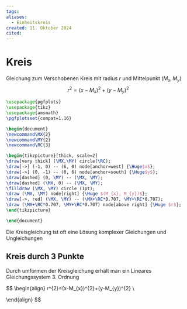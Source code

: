 ```yaml
---
tags: 
aliases:
  - Einheitskreis
created: 11. Oktober 2024
cited:
---
```


# Kreis

Gleichung zum Verschobenen Kreis mit radius $r$ und Mittelpunkt $(M_{x}, M_{y})$
$$
r^{2}=(x-M_{x})^{2}+(y-M_{y})^{2}
$$

```tikz
\usepackage{pgfplots}
\usepackage{tikz}
\usepackage{amsmath}
\pgfplotsset{compat=1.16}

\begin{document}
\newcommand\MX{2}
\newcommand\MY{2}
\newcommand\RC{3}

\begin{tikzpicture}[thick, scale=2]
\draw[very thick] (\MX,\MY) circle(\RC);
\draw[->] (-1, 0) -- (6, 0) node[anchor=west] {\Huge$x$};
\draw[->] (0, -1) -- (0, 6) node[anchor=south] {\Huge$y$};
\draw[dashed] (0, \MY) -- (\MX, \MY);
\draw[dashed] (\MX, 0) -- (\MX, \MY);
\filldraw (\MX, \MY) circle (1pt);
\draw (\MX, \MY) node[right] {\Huge $(M_{x}, M_{y})$};
\draw[->, red] (\MX, \MY) -- (\MX+\RC*0.707, \MY+\RC*0.707);
\draw (\MX+\RC*0.707, \MY+\RC*0.707) node[above right] {\Huge $r$};
\end{tikzpicture}

\end{document}
```

Die Kreisgleichung ist oft eine Lösung komplexer Gleichungen und Ungleichungen

## Kreis durch 3 Punkte

Durch umformen der Kreisgleichung erhält man ein Lineares Gleichungssystem 3. Ordnung

$$
\begin{align}
r^{2}=(x-M_{x})^{2}+(y-M_{y})^{2} \\

\end{align}
$$